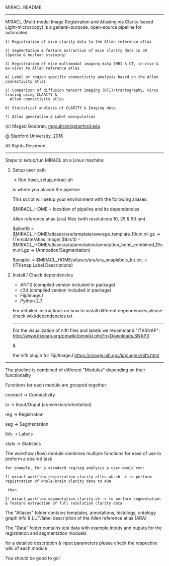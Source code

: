 MIRACL README
______________

MIRACL (Multi-modal Image Registration and Atlasing via Clarity-based Light-microscopy)
is a general-purpose, open-source pipeline for automated:

	1) Registration of mice clarity data to the Allen reference atlas

	2) Segmentation & feature extraction of mice clarity data in 3D (Sparse & nuclear staining)

	3) Registration of mice multimodal imaging data (MRI & CT, in-vivo & ex-vivo) to Allen reference atlas

	4) Label or region specific connectivity analysis based on the Allen connectivity atlas

    5) Comparison of diffusion tensort imaging (DTI)/tractography, virus tracing using CLARITY &
      Allen connectivity atlas

    6) Statistical analysis of CLARITY & Imaging data

	7) Atlas generation & Label manipulation


(c) Maged Goubran, 
    mgoubran@stanford.edu

@ Stanford University, 2016

All Rights Reserved. 

____________________________


Steps to setup/run MIRACL on a Linux machine:


1) Setup user path

	-> Run <miracl dir>/user_setup_miracl.sh 

	<miracl dir> is where you placed the pipeline

    
    This script will setup your environment with the following aliases:
    
    $MIRACL_HOME = localtion of pipeline and its dependencies
    
    Allen reference atlas (ara) files (with resolutions 10, 25 & 50 um):
    
    $allen10 = $MIRACL_HOME/atlases/ara/template/average_template_10um.nii.gz -> (Template/Atlas Image)
    $lbls10 = $MIRACL_HOME/atlases/ara/annotation/annotation_hemi_combined_10um.nii.gz -> (Annoation/Segmentation)
    
    $snaplut = $MIRACL_HOME/atlases/ara/ara_snaplabels_lut.txt -> (ITKsnap Label Descriptions)


2) Install / Check dependencies

    - ANTS (compiled version included in package)
    - c3d (compiled version included in package)
    - Fiji/ImageJ
    - Python 2.7

	For detailed instructions on how to install different dependencies please check wiki/dependencies.txt

    _________________

    For the visualization of nifti files and labels we recommand "ITKSNAP":
    http://www.itksnap.org/pmwiki/pmwiki.php?n=Downloads.SNAP3

    &

    the nifti plugin for Fiji/ImageJ
    https://imagej.nih.gov/ij/plugins/nifti.html


____________________________


The pipeline is combined of different "Modules" depending on their functionality

Functions for each module are grouped together:
  
   connect -> Connectivity

   io -> Input/Ouput (conversion/orientation)
    
   reg -> Registration
    
   seg -> Segmentation
    
   lbls -> Labels
    
   stats -> Statistics


The workflow (flow) module combines multiple functions for ease of use to preform a desired task
     
    for example, for a standard reg/seg analysis a user would run: 
    
    1) miracl_workflow_registration_clarity-allen_wb.sh -> to perform registration of whole-brain clarity data to ARA
    
     then
    
    2) miracl_workflow_segmentation_clarity.sh -> to perform segmentation & feature extraction of full resolution clarity data 


The "Atlases" folder contains templates, annotations, histology, ontology graph info & LUT/label description of the Allen reference atlas (ARA)


The "Data" folder contains test data with example inputs and ouputs for the registration and segmentation moduels


for a detailed description & input parameters please check the respective wiki of each module 


You should be good to go!
